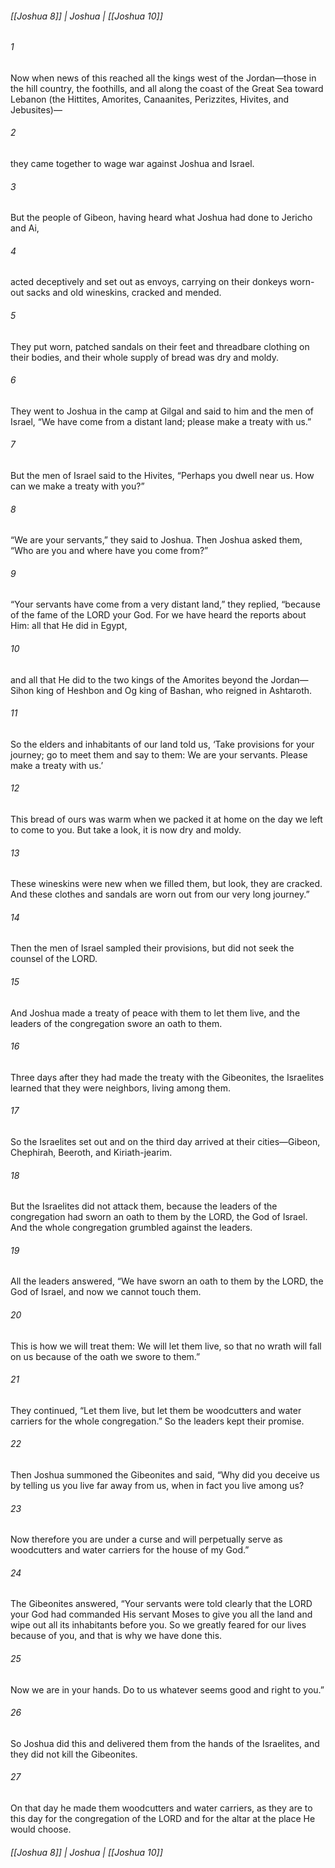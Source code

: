###### [[Joshua 8]] | Joshua | [[Joshua 10]]

###### 1
Now when news of this reached all the kings west of the Jordan—those in the hill country, the foothills, and all along the coast of the Great Sea toward Lebanon (the Hittites, Amorites, Canaanites, Perizzites, Hivites, and Jebusites)—
###### 2
they came together to wage war against Joshua and Israel.
###### 3
But the people of Gibeon, having heard what Joshua had done to Jericho and Ai,
###### 4
acted deceptively and set out as envoys, carrying on their donkeys worn-out sacks and old wineskins, cracked and mended.
###### 5
They put worn, patched sandals on their feet and threadbare clothing on their bodies, and their whole supply of bread was dry and moldy.
###### 6
They went to Joshua in the camp at Gilgal and said to him and the men of Israel, “We have come from a distant land; please make a treaty with us.”
###### 7
But the men of Israel said to the Hivites, “Perhaps you dwell near us. How can we make a treaty with you?”
###### 8
“We are your servants,” they said to Joshua. Then Joshua asked them, “Who are you and where have you come from?”
###### 9
“Your servants have come from a very distant land,” they replied, “because of the fame of the LORD your God. For we have heard the reports about Him: all that He did in Egypt,
###### 10
and all that He did to the two kings of the Amorites beyond the Jordan—Sihon king of Heshbon and Og king of Bashan, who reigned in Ashtaroth.
###### 11
So the elders and inhabitants of our land told us, ‘Take provisions for your journey; go to meet them and say to them: We are your servants. Please make a treaty with us.’
###### 12
This bread of ours was warm when we packed it at home on the day we left to come to you. But take a look, it is now dry and moldy.
###### 13
These wineskins were new when we filled them, but look, they are cracked. And these clothes and sandals are worn out from our very long journey.”
###### 14
Then the men of Israel sampled their provisions, but did not seek the counsel of the LORD.
###### 15
And Joshua made a treaty of peace with them to let them live, and the leaders of the congregation swore an oath to them.
###### 16
Three days after they had made the treaty with the Gibeonites, the Israelites learned that they were neighbors, living among them.
###### 17
So the Israelites set out and on the third day arrived at their cities—Gibeon, Chephirah, Beeroth, and Kiriath-jearim.
###### 18
But the Israelites did not attack them, because the leaders of the congregation had sworn an oath to them by the LORD, the God of Israel. And the whole congregation grumbled against the leaders.
###### 19
All the leaders answered, “We have sworn an oath to them by the LORD, the God of Israel, and now we cannot touch them.
###### 20
This is how we will treat them: We will let them live, so that no wrath will fall on us because of the oath we swore to them.”
###### 21
They continued, “Let them live, but let them be woodcutters and water carriers for the whole congregation.” So the leaders kept their promise.
###### 22
Then Joshua summoned the Gibeonites and said, “Why did you deceive us by telling us you live far away from us, when in fact you live among us?
###### 23
Now therefore you are under a curse and will perpetually serve as woodcutters and water carriers for the house of my God.”
###### 24
The Gibeonites answered, “Your servants were told clearly that the LORD your God had commanded His servant Moses to give you all the land and wipe out all its inhabitants before you. So we greatly feared for our lives because of you, and that is why we have done this.
###### 25
Now we are in your hands. Do to us whatever seems good and right to you.”
###### 26
So Joshua did this and delivered them from the hands of the Israelites, and they did not kill the Gibeonites.
###### 27
On that day he made them woodcutters and water carriers, as they are to this day for the congregation of the LORD and for the altar at the place He would choose.

###### [[Joshua 8]] | Joshua | [[Joshua 10]]
